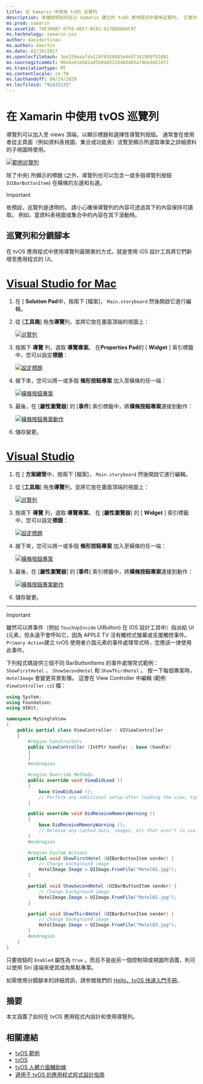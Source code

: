 ```yaml
---
title: 在 Xamarin 中使用 tvOS 巡覽列
description: 本檔說明如何在以 Xamarin 建立的 tvOS 應用程式中使用巡覽列。 它會討論如何在腳本中設定導覽列，以及如何回應這些按鈕的事件。
ms.prod: xamarin
ms.assetid: 74E396B7-87F0-46F7-BC6C-827DB8884C97
ms.technology: xamarin-ios
author: davidortinau
ms.author: daortin
ms.date: 03/16/2017
ms.openlocfilehash: 3ee159eaaf4a124f652b083e4dd7341909f52d82
ms.sourcegitcommit: 00e6a61eb82ad5b0dd323d48d483a74bedd814f2
ms.translationtype: MT
ms.contentlocale: zh-TW
ms.lasthandoff: 09/29/2020
ms.locfileid: "91433125"
---
```

# <a name="working-with-tvos-navigation-bars-in-xamarin"></a>在 Xamarin 中使用 tvOS 巡覽列

導覽列可以加入至 views 頂端，以顯示標題和選擇性導覽列按鈕。 通常會在使用者從主頁面（例如資料表視圖、集合或功能表）流覽至顯示所選取專案之詳細資料的子視圖時使用。

[![範例巡覽列](navigation-bars-images/navbar01.png)](navigation-bars-images/navbar01.png#lightbox)

除了中央) 所顯示的標題 (之外，導覽列也可以包含一或多個導覽列按鈕 (`UIBarButtonItem`) 在橫條的左邊和右邊。

> [!IMPORTANT]
> 依預設，巡覽列是透明的。 請小心確保導覽列的內容可透過其下的內容保持可讀取。 例如，當資料表視圖或集合中的內容在其下滾動時。

<a name="Navigation-Bars-and-Storyboards"></a>

## <a name="navigation-bars-and-storyboards"></a>巡覽列和分鏡腳本

在 tvOS 應用程式中使用導覽列最簡單的方式，就是使用 iOS 設計工具將它們新增至應用程式的 UI。

# <a name="visual-studio-for-mac"></a>[Visual Studio for Mac](#tab/macos)

1. 在 [ **Solution Pad**中，按兩下 [檔案]， `Main.storyboard` 然後開啟它進行編輯。
1. 從 [**工具箱**] 拖曳**導覽**列，並將它放在畫面頂端的視圖上：

    [![巡覽列](navigation-bars-images/navbar02.png)](navigation-bars-images/navbar02.png#lightbox)
1. 按兩下 **導覽** 列，選取 **導覽專案**。 在**Properties Pad**的 [ **Widget** ] 索引標籤中，您可以設定**標題**：

    [![設定標題](navigation-bars-images/navbar03.png)](navigation-bars-images/navbar03.png#lightbox)
1. 接下來，您可以將一或多個 **條形按鈕專案** 加入至橫條的任一端：

    [![橫條按鈕專案](navigation-bars-images/navbar04.png)](navigation-bars-images/navbar04.png#lightbox)
1. 最後，在 [**屬性瀏覽器**] 的 [**事件**] 索引標籤中，將**橫條按鈕專案**連接到動作：

    [![橫條按鈕專案動作](navigation-bars-images/navbar05.png)](navigation-bars-images/navbar05.png#lightbox)
1. 儲存變更。

# <a name="visual-studio"></a>[Visual Studio](#tab/windows)

1. 在 [ **方案總管**中，按兩下 [檔案]， `Main.storyboard` 然後開啟它進行編輯。
1. 從 [**工具箱**] 拖曳**導覽**列，並將它放在畫面頂端的視圖上：

    [![巡覽列](navigation-bars-images/navbar02-vs.png)](navigation-bars-images/navbar02-vs.png#lightbox)
1. 按兩下 **導覽** 列，選取 **導覽專案**。 在 [**屬性瀏覽器**] 的 [ **Widget** ] 索引標籤中，您可以設定**標題**：

    [![設定標題](navigation-bars-images/navbar03-vs.png)](navigation-bars-images/navbar03-vs.png#lightbox)
1. 接下來，您可以將一或多個 **條形按鈕專案** 加入至橫條的任一端：

    [![橫條按鈕專案](navigation-bars-images/navbar04-vs.png)](navigation-bars-images/navbar04-vs.png#lightbox)
1. 最後，在 [**屬性瀏覽器**] 的 [**事件**] 索引標籤中，將**橫條按鈕專案**連接到動作：

    [![橫條按鈕專案動作](navigation-bars-images/navbar05-vs.png)](navigation-bars-images/navbar05-vs.png#lightbox)
1. 儲存變更。

-----

> [!IMPORTANT]
> 雖然可以將事件（例如 `TouchUpInside` UIButton) 在 IOS 設計工具中）指派給 UI (元素，但永遠不會呼叫它，因為 APPLE TV 沒有觸控式螢幕或支援觸控事件。 `Primary Action`建立 tvOS 使用者介面元素的事件處理常式時，您應該一律使用此事件。

下列程式碼提供三個不同 BarButtonItems 的事件處理常式範例： `ShowFirstHotel` 、 `ShowSecondHotel` 和 `ShowThirdHotel` 。 按一下每個專案時， `HotelImage` 會變更背景影像。 這會在 View Controller 中編輯 (範例 `ViewController.cs`) 檔：

```csharp
using System;
using Foundation;
using UIKit;

namespace MySingleView
{
    public partial class ViewController : UIViewController
    {
        #region Constructors
        public ViewController (IntPtr handle) : base (handle)
        {
        }
        #endregion

        #region Override Methods
        public override void ViewDidLoad ()
        {
            base.ViewDidLoad ();
            // Perform any additional setup after loading the view, typically from a nib.
        }

        public override void DidReceiveMemoryWarning ()
        {
            base.DidReceiveMemoryWarning ();
            // Release any cached data, images, etc that aren't in use.
        }
        #endregion

        #region Custom Actions
        partial void ShowFirstHotel (UIBarButtonItem sender) {
            // Change background image
            HotelImage.Image = UIImage.FromFile("Motel01.jpg");
        }

        partial void ShowSecondHotel (UIBarButtonItem sender) {
            // Change background image
            HotelImage.Image = UIImage.FromFile("Motel02.jpg");
        }

        partial void ShowThirdHotel (UIBarButtonItem sender) {
            // Change background image
            HotelImage.Image = UIImage.FromFile("Motel03.jpg");
        }
        #endregion
    }
}
```

只要按鈕的 `Enabled` 屬性為 `true` ，而且不是由另一個控制項或視圖所涵蓋，則可以使用 Siri 遠端來使其成為焦點專案。

如需使用分鏡腳本的詳細資訊，請參閱我們的 [Hello，tvOS 快速入門手冊](~/ios/tvos/get-started/hello-tvos.md)。

<a name="Summary"></a>

## <a name="summary"></a>摘要

本文涵蓋了如何在 tvOS 應用程式內設計和使用導覽列。

## <a name="related-links"></a>相關連結

- [tvOS 範例](/samples/browse/?products=xamarin&term=Xamarin.iOS%2btvOS)
- [tvOS](https://developer.apple.com/tvos/)
- [tvOS 人體介面輔助線](https://developer.apple.com/tvos/human-interface-guidelines/)
- [適用于 tvOS 的應用程式程式設計指南](https://developer.apple.com/library/prerelease/tvos/documentation/General/Conceptual/AppleTV_PG/)